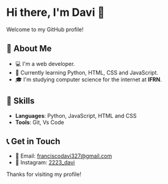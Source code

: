 # Hi there, I'm Davi 👋

Welcome to my GitHub profile!

## 🔭 About Me

- 💻 I'm a web developer.
- 🌱 Currently learning Python, HTML, CSS and JavaScript.
- 🎓 I'm studying computer science for the internet at **IFRN**.

## 🚀 Skills

- **Languages**: Python, JavaScript, HTML and CSS
- **Tools**: Git, Vs Code

## 📞 Get in Touch

- 📧 Email: [franciscodavi327@gmail.com](mailto:franciscodavi327@gmail.com)
- 📸 Instagram: [2223_davi](https://www.instagram.com/2223_davi/)

Thanks for visiting my profile!

<!---
Davi-1903/Davi-1903 is a ✨ special ✨ repository because its `README.md` (this file) appears on your GitHub profile.
You can click the Preview link to take a look at your changes.
--->
